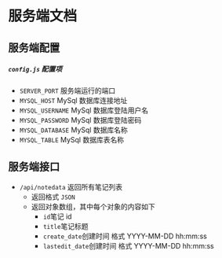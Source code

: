 # 服务端文档

## 服务端配置

##### `config.js` 配置项

- `SERVER_PORT` 服务端运行的端口
- `MYSQL_HOST` MySql 数据库连接地址
- `MYSQL_USERNAME` MySql 数据库登陆用户名
- `MYSQL_PASSWORD` MySql 数据库登陆密码
- `MYSQL_DATABASE` MySql 数据库名称
- `MYSQL_TABLE` MySql 数据库表名称

## 服务端接口

- `/api/notedata` 返回所有笔记列表
  - 返回格式 `JSON`
  - 返回对象数组，其中每个对象的内容如下
    - `id`笔记 id
    - `title`笔记标题
    - `create_date`创建时间 格式 YYYY-MM-DD hh:mm:ss
    - `lastedit_date`创建时间 格式 YYYY-MM-DD hh:mm:ss
